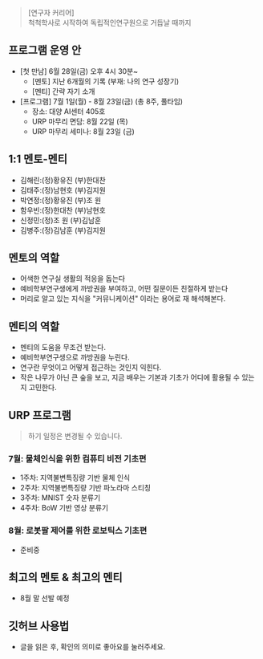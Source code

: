 > [연구자 커리어] <br>
  척척학사로 시작하여 독립적인연구원으로 거듭날 때까지 

## 프로그램 운영 안
- [첫 만남] 6월 28일(금) 오후 4시 30분~
  - [멘토] 지난 6개월의 기록 (부재: 나의 연구 성장기) 
  - [멘티] 간략 자기 소개 
- [프로그램] 7월 1일(월) - 8월 23일(금) (총 8주, 풀타임)
  - 장소: 대양 AI센터 405호
  - URP 마무리 면담: 8월 22일 (목) 
  - URP 마무리 세미나: 8월 23일 (금) 

## 1:1 멘토-멘티
- 김해린:(정)황유진 (부)한대찬
- 김태주:(정)남현호 (부)김지원
- 박연정:(정)황유진 (부)조 원
- 함우빈:(정)한대찬 (부)남현호
- 신정민:(정)조 원  (부)김남훈
- 김병주:(정)김남훈 (부)김지원

## 멘토의 역할
- 어색한 연구실 생활의 적응을 돕는다
- 예비학부연구생에게 까방권을 부여하고, 어떤 질문이든 친절하게 받는다
- 머리로 알고 있는 지식을 "커뮤니케이션" 이라는 용어로 재 해석해본다.

## 멘티의 역할
- 멘티의 도움을 무조건 받는다.
- 예비학부연구생으로 까방권을 누린다.
- 연구란 무엇이고 어떻게 접근하는 것인지 익힌다.
- 작은 나무가 아닌 큰 숲을 보고, 지금 배우는 기본과 기초가 어디에 활용될 수 있는지 고민한다.

## URP 프로그램
> 하기 일정은 변경될 수 있습니다.

### 7월: 물체인식을 위한 컴퓨티 비전 기초편
- 1주차: 지역불변특징량 기반 물체 인식
- 2주차: 지역불변특징량 기반 파노라마 스티칭
- 3주차: MNIST 숫자 분류기 
- 4주차: BoW 기반 영상 분류기

### 8월: 로봇팔 제어를 위한 로보틱스 기초편
- 준비중


## 최고의 멘토 & 최고의 멘티
- 8월 말 선발 예정

## 깃허브 사용법
- 글을 읽은 후, 확인의 의미로 좋아요를 눌러주세요.

